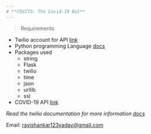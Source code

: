 ```yaml
---
# **COVITO: The Covid-19 Bot**
---
```

> Requirements
* Twilio account for API [link](https://www.twilio.com/ "Sign up to twilio to create account")
* Python programming Language [docs](https://docs.python.org/3/ "Read the documentation if needed")
* Packages used
    * string
    * Flask
    * twilio
    * time
    * json
    * urllib
    * ssl
* COVID-19 API [link](https://covid19api.com/ "COVID-19 free API")

_Read the twilio documentation for more information [docs](https://www.twilio.com/docs "Twilio docs")_

Email: <ravishankar123yadav@gmail.com>
